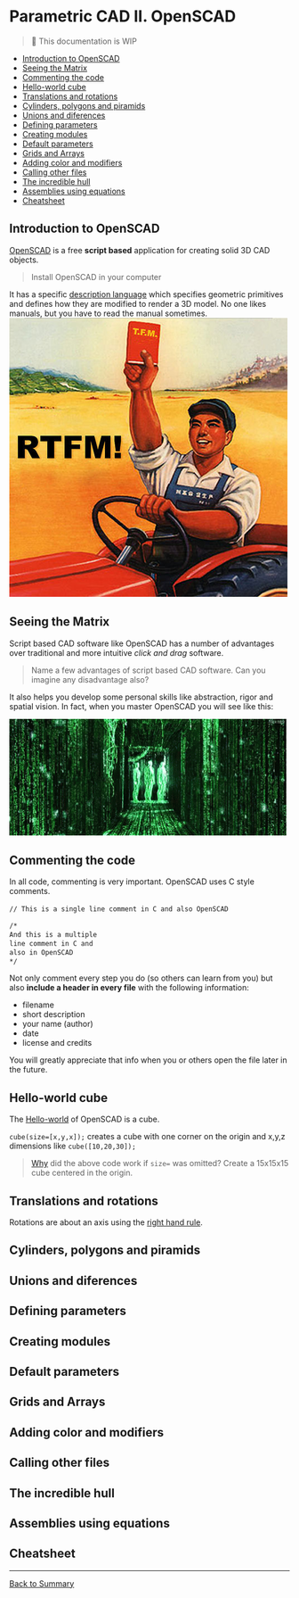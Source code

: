 # Parametric CAD II. OpenSCAD

> :construction: This documentation is WIP

* [Introduction to OpenSCAD](#introduction-to-openscad)
* [Seeing the Matrix](#seeing-the-matrix)
* [Commenting the code](#commenting-the-code)
* [Hello-world cube](#hello-world-cube)
* [Translations and rotations](#translations-and-rotations)
* [Cylinders, polygons and piramids](#cylinders-polygons-and-piramids)
* [Unions and diferences](#unions-and-diferences)
* [Defining parameters](#defining-parameters)
* [Creating modules](#creating-modules)
* [Default parameters](#default-parameters)
* [Grids and Arrays](#grids-and-arrays)
* [Adding color and modifiers](#adding-color-and-modifiers)
* [Calling other files](#calling-other-files)
* [The incredible hull](#the-incredible-hull)
* [Assemblies using equations](#assemblies-using-equations)
* [Cheatsheet](#cheatsheet)

## Introduction to OpenSCAD

[OpenSCAD](http://www.openscad.org/) is a free **script based** application for creating solid 3D CAD objects.
> Install OpenSCAD in your computer

It has a specific [description language](https://en.wikibooks.org/wiki/OpenSCAD_User_Manual/The_OpenSCAD_Language) which specifies geometric primitives and defines how they are modified to render a 3D model. No one likes manuals, but you have to read the manual sometimes.  
![rtfm](img/openscad/rtfm.jpg)

## Seeing the Matrix

Script based CAD software like OpenSCAD has a number of advantages over traditional and more intuitive *click and drag* software.

> Name a few advantages of script based CAD software. Can you imagine any disadvantage also?

It also helps you develop some personal skills like abstraction, rigor and spatial vision. In fact, when you master OpenSCAD you will see like this:

![thematrix](./img/openscad/matrix.gif)

## Commenting the code

In all code, commenting is very important. OpenSCAD uses C style comments.

`// This is a single line comment in C and also OpenSCAD`

```scad
/*
And this is a multiple
line comment in C and
also in OpenSCAD
*/
```

Not only comment every step you do (so others can learn from you) but also **include a header in every file** with the following information:

* filename
* short description
* your name (author)
* date
* license and credits

You will greatly appreciate that info when you or others open the file later in the future.

## Hello-world cube

The [Hello-world](https://en.wikipedia.org/wiki/%22Hello,_World!%22_program) of OpenSCAD is a cube.

`cube(size=[x,y,x]);` creates a cube with one corner on the origin and x,y,z dimensions like `cube([10,20,30]);`

> [Why](https://en.wikibooks.org/wiki/OpenSCAD_User_Manual/The_OpenSCAD_Language#cube) did the above code work if `size=` was omitted? Create a 15x15x15 cube centered in the origin.

## Translations and rotations

Rotations are about an axis using the [right hand rule](https://en.wikipedia.org/wiki/Right-hand_rule).

## Cylinders, polygons and piramids

## Unions and diferences

## Defining parameters

## Creating modules

## Default parameters

## Grids and Arrays

## Adding color and modifiers

## Calling other files

## The incredible hull

## Assemblies using equations

## Cheatsheet

---
[Back to Summary](../summary.md)
